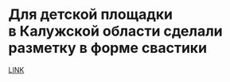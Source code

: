 # Для детской площадки в Калужской области сделали разметку в форме свастики



[LINK](https://varlamov.ru/3580977.html)